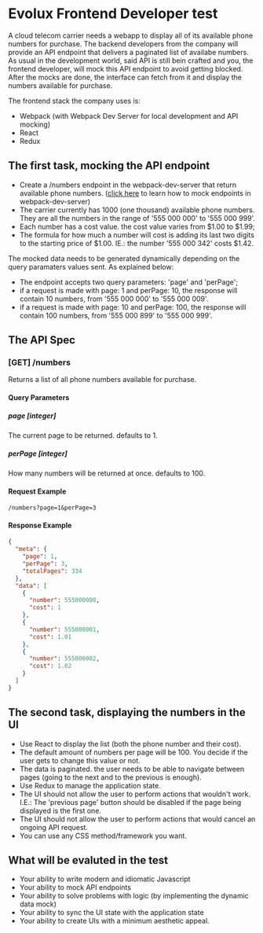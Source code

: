 # Evolux Frontend Developer test

A cloud telecom carrier needs a webapp to display all of its available phone numbers for purchase. The backend developers from the company will provide an API endpoint that delivers a paginated list of availabe numbers. As usual in the development world, said API is still bein crafted and you, the frontend developer, will mock this API endpoint to avoid getting blocked. After the mocks are done, the interface can fetch from it and display the numbers available for purchase.

The frontend stack the company uses is:

- Webpack (with Webpack Dev Server for local development and API mocking)
- React
- Redux

## The first task, mocking the API endpoint

- Create a /numbers endpoint in the webpack-dev-server that return available phone numbers. ([click here](https://webpack.js.org/configuration/dev-server/#devserver-before) to learn how to mock endpoints in webpack-dev-server)
- The carrier currently has 1000 (one thousand) available phone numbers. They are all the numbers in the range of '555 000 000' to '555 000 999'.
- Each number has a cost value. the cost value varies from $1.00 to $1.99;
- The formula for how much a number will cost is adding its last two digits to the starting price of $1.00. IE.: the number '555 000 342' costs $1.42.


The mocked data needs to be generated dynamically depending on the query paramaters values sent. As explained below:
  - The endpoint accepts two query parameters: 'page' and 'perPage';
  - if a request is made with page: 1 and perPage: 10, the response will contain 10 numbers, from '555 000 000' to '555 000 009'.
  - if a request is made with page: 10 and perPage: 100, the response will contain 100 numbers, from '555 000 899' to '555 000 999'.

## The API Spec
### [GET] /numbers
Returns a list of all phone numbers available for purchase.
#### Query Parameters
##### page [integer]
The current page to be returned. defaults to 1.
##### perPage [integer]
How many numbers will be returned at once. defaults to 100.

#### Request Example
```
/numbers?page=1&perPage=3
```

#### Response Example
```json
{
  "meta": {
    "page": 1,
    "perPage": 3,
    "totalPages": 334
  },
  "data": [
    {
      "number": 555000000,
      "cost": 1
    },
    {
      "number": 555000001,
      "cost": 1.01
    },
    {
      "number": 555000002,
      "cost": 1.02
    }
  ]
}
```

## The second task, displaying the numbers in the UI

- Use React to display the list (both the phone number and their cost).
- The default amount of numbers per page will be 100. You decide if the user gets to change this value or not.
- The data is paginated. the user needs to be able to navigate between pages (going to the next and to the previous is enough).
- Use Redux to manage the application state.
- The UI should not allow the user to perform actions that wouldn't work. I.E.: The 'previous page' button should be disabled if the page being displayed is the first one.
- The UI should not allow the user to perform actions that would cancel an ongoing API request.
- You can use any CSS method/framework you want.

## What will be evaluted in the test

- Your ability to write modern and idiomatic Javascript
- Your ability to mock API endpoints
- Your ability to solve problems with logic (by implementing the dynamic data mock)
- Your ability to sync the UI state with the application state
- Your ability to create UIs with a minimum aesthetic appeal.

